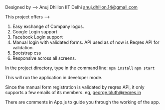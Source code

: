 Designed by -->
Anuj Dhillon
IIT Delhi
anuj.dhillon.14@gmail.com

This project offers -->

1. Easy exchange of Company logos.
2. Google Login support
3. Facebook Login support
4. Manual login with validated forms. API used as of now is Reqres API for validation.
5. Bootstrap css
6. Responsive across all screens.

In the project directory, type in the command line:
 `npm install`
 `npm start`

This will run the application in developer mode.

Since the manual form registration is validated by reqres API, it only supports a few emails of its members. eg, george.bluth@reqres.in

There are comments in App.js to guide you through the working of the app.









